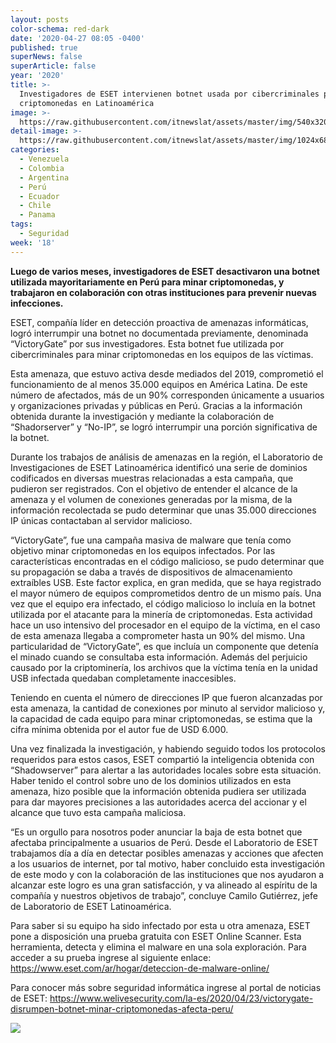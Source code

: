 ```yaml
---
layout: posts
color-schema: red-dark
date: '2020-04-27 08:05 -0400'
published: true
superNews: false
superArticle: false
year: '2020'
title: >-
  Investigadores de ESET intervienen botnet usada por cibercriminales para minar
  criptomonedas en Latinoamérica 
image: >-
  https://raw.githubusercontent.com/itnewslat/assets/master/img/540x320/Criptomonedas-p.jpg
detail-image: >-
  https://raw.githubusercontent.com/itnewslat/assets/master/img/1024x680/Criptomonedas-g.jpg
categories:
  - Venezuela
  - Colombia
  - Argentina
  - Perú
  - Ecuador
  - Chile
  - Panama
tags:
  - Seguridad
week: '18'
---
```

**Luego de varios meses, investigadores de ESET desactivaron una botnet utilizada mayoritariamente en Perú para minar criptomonedas, y trabajaron en colaboración con otras instituciones para prevenir nuevas infecciones.**

ESET, compañía líder en detección proactiva de amenazas informáticas, logró interrumpir una botnet no documentada previamente, denominada “VictoryGate” por sus investigadores. Esta botnet fue utilizada por cibercriminales para minar criptomonedas en los equipos de las víctimas.

 Esta amenaza, que estuvo activa desde mediados del 2019, comprometió el funcionamiento de al menos 35.000 equipos en América Latina. De este número de afectados, más de un 90% corresponden únicamente a usuarios y organizaciones privadas y públicas en Perú. Gracias a la información obtenida durante la investigación y mediante la colaboración de “Shadorserver” y “No-IP”, se logró interrumpir una porción significativa de la botnet.

Durante los trabajos de análisis de amenazas en la región, el Laboratorio de Investigaciones de ESET Latinoamérica identificó una serie de dominios codificados en diversas muestras relacionadas a esta campaña, que pudieron ser registrados. Con el objetivo de entender el alcance de la amenaza y el volumen de conexiones generadas por la misma, de la información recolectada se pudo determinar que unas 35.000 direcciones IP únicas contactaban al servidor malicioso.
 
“VictoryGate”, fue una campaña masiva de malware que tenía como objetivo minar criptomonedas en los equipos infectados. Por las características encontradas en el código malicioso, se pudo determinar que su propagación se daba a través de dispositivos de almacenamiento extraíbles USB. Este factor explica, en gran medida, que se haya registrado el mayor número de equipos comprometidos dentro de un mismo país.
Una vez que el equipo era infectado, el código malicioso lo incluía en la botnet utilizada por el atacante para la minería de criptomonedas. Esta actividad hace un uso intensivo del procesador en el equipo de la víctima, en el caso de esta amenaza llegaba a comprometer hasta un 90% del mismo. Una particularidad de “VictoryGate”, es que incluía un componente que detenía el minado cuando se consultaba esta información. Además del perjuicio causado por la criptominería, los archivos que la víctima tenía en la unidad USB infectada quedaban completamente inaccesibles.

Teniendo en cuenta el número de direcciones IP que fueron alcanzadas por esta amenaza, la cantidad de conexiones por minuto al servidor malicioso y, la capacidad de cada equipo para minar criptomonedas, se estima que la cifra mínima obtenida por el autor fue de USD 6.000.

Una vez finalizada la investigación, y habiendo seguido todos los protocolos requeridos para estos casos, ESET compartió la inteligencia obtenida con “Shadowserver” para alertar a las autoridades locales sobre esta situación. Haber tenido el control sobre uno de los dominios utilizados en esta amenaza, hizo posible que la información obtenida pudiera ser utilizada para dar mayores precisiones a las autoridades acerca del accionar y el alcance que tuvo esta campaña maliciosa.

“Es un orgullo para nosotros poder anunciar la baja de esta botnet que afectaba principalmente a usuarios de Perú. Desde el Laboratorio de ESET trabajamos día a día en detectar posibles amenazas y acciones que afecten a los usuarios de internet, por tal motivo, haber concluido esta investigación de este modo y con la colaboración de las instituciones que nos ayudaron a alcanzar este logro es una gran satisfacción, y va alineado al espíritu de la compañía y nuestros objetivos de trabajo”, concluye Camilo Gutiérrez, jefe de Laboratorio de ESET Latinoamérica.

Para saber si su equipo ha sido infectado por esta u otra amenaza, ESET pone a disposición una prueba gratuita con ESET Online Scanner. Esta herramienta, detecta y elimina el malware en una sola exploración. Para acceder a su prueba ingrese al siguiente enlace: https://www.eset.com/ar/hogar/deteccion-de-malware-online/

Para  conocer más sobre seguridad informática ingrese al portal de noticias de ESET: https://www.welivesecurity.com/la-es/2020/04/23/victorygate-disrumpen-botnet-minar-criptomonedas-afecta-peru/
 
<img src="https://tracker.metricool.com/c3po.jpg?hash=56f88a41e39ab42c063cc51676587a04"/>


